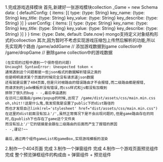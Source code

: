 1.完成游戏选择模块
    首先,新建好一张游戏模块collection
        _Game = new Schema
            data: {
                defaultConfig: {
                    items: [{
                        type: {type: String}
                        key_name: {type: String}
                        key_title: {type: String}
                        key_value: {type: String}
                        key_describe: {type: String}
                        }]
                }
                userConfig: {
                    items: [{
                        type: {type: String}
                        key_name: {type: String}
                        key_title: {type: String}
                        key_value: {type: String}
                        key_describe: {type: String}
                        }]
                }
            }
            time: {type: Date, default: Date.now}
        mongo支持定义对象结构形式的colloection
    其次,因为暂时不考虑实现游戏压缩包上传然后解析的功能,所以先实现两个路由
        /game/addGame // 添加游戏数据到game collection中
        /game/dropGame // 删除game collection中的游戏数据

    (在实现的过程中遇到一个很奇怪的问题)
    Uncaught SyntaxError: Unexpected token <
    通常遇到这个问题都是一些json格式的数据解析错误之类的
    但是明明请求某个页面的时候完全没有请求道json数据
    还有就是设置了404页面,但是只对根路由的错误路由才不会报错,而二级路由都是报错,
    而请求到的jade模板并没有错误,而css样式和js都没有加载到
    排除了很久的bug - -,最后幸运遇到
    在访问二级路由/game/popup的时候,出现了 /game/dist/assets/css/main.min.css
    oh,shit!!这是什么鬼,我发现我是设置了public下的dist路径的
    而也才发现自己link(rel='stylesheet' href="dist/assets/css/main.min.css")
    在这里的dist前面没有加上'/',虽然正常情况下是不会出现问题的,但是game路由存在的同时,在publish下也存在了game这个文件夹
    而没有加上'/'它的链接是会跟在二级路由的后面而产生了报错的原因
    - -,谨记!~~

    最后,通过两个组件gameList和gameBox,实现游戏模板的渲染

2.制作一个404页面
    完成
3.制作一个弹窗组件
    完成
4.制作一个游戏页面预览组件
    完成
    整个预览弹框组件的构成由 = 弹窗组件 + 预览组件
    
